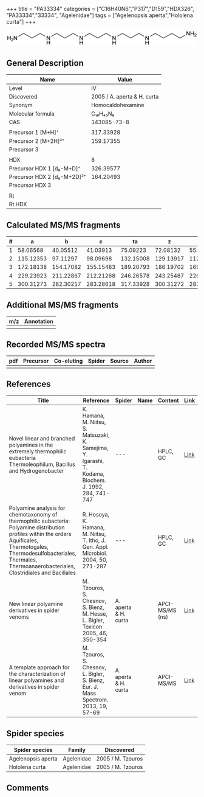 +++
title = "PA33334"
categories = ["C16H40N6","P317","D159","HDX326",
"PA33334","33334",
"Agelenidae"]
tags = ["Agelenopsis aperta","Hololena curta"]
+++

![](/img/PA33334.png)

## General Description

| Name                        | Value                       |
|-----------------------------|-----------------------------|
| Level                       | IV                          |
| Discovered                  | 2005 / A. aperta & H. curta |
| Synonym                     | Homocaldohexamine           |
| Molecular formula           | C₁₆H₄₀N₆                    |
| CAS                         | 143085-73-8                 |
|                             |                             |
| Precursor 1 [M+H]⁺          | 317.33928                   |
| Precursor 2 [M+2H]²⁺        | 159.17355                   |
| Precursor 3                 |                             |
|                             |                             |
| HDX                         | 8                           |
| Precursor HDX 1 [d₈-M+D]⁺   | 326.39577                   |
| Precursor HDX 2 [d₈-M+2D]²⁺ | 164.20493                   |
| Precursor HDX 3             |                             |
|                             |                             |
| Rt                          |                             |
| Rt HDX                      |                             |

## Calculated MS/MS fragments

| # | a         | b         | c         | ta        | z         | y         | tz        |
|---|-----------|-----------|-----------|-----------|-----------|-----------|-----------|
| 1 | 58.06568  | 40.05512  | 41.03913  | 75.09223  | 72.08132  | 55.05477  | 89.10787  |
| 2 | 115.12353 | 97.11297  | 98.09698  | 132.15008 | 129.13917 | 112.11262 | 146.16572 |
| 3 | 172.18138 | 154.17082 | 155.15483 | 189.20793 | 186.19702 | 169.17047 | 203.22357 |
| 4 | 229.23923 | 211.22867 | 212.21268 | 246.26578 | 243.25487 | 226.22832 | 260.28142 |
| 5 | 300.31273 | 282.30217 | 283.28618 | 317.33928 | 300.31272 | 283.28617 | 317.33927 |

## Additional MS/MS fragments

| m/z | Annotation |
|-----|------------|
|     |            |

## Recorded MS/MS spectra

| pdf | Precursor | Co-eluting | Spider | Source | Author |
|-----|-----------|------------|--------|--------|--------|
|     |           |            |        |        |        |

## References

| Title                                                                                                                                                                                                                                     | Reference                                                                                               | Spider               | Name | Content         | Link                                                                     |
|-------------------------------------------------------------------------------------------------------------------------------------------------------------------------------------------------------------------------------------------|---------------------------------------------------------------------------------------------------------|----------------------|------|-----------------|--------------------------------------------------------------------------|
| Novel linear and branched polyamines in the extremely thermophilic eubacteria Thermoleophilum, Bacillus and Hydrogenobacter                                                                                                               | K. Hamana, M. Niitsu, S. Matsuzaki, K. Samejima, Y. Igarashi, T. Kodama, Biochem. J. 1992, 284, 741-747 | ---                  |      | HPLC, GC        | [Link](http://www.biochemj.org/content/284/3/741)                        |
| Polyamine analysis for chemotaxonomy of thermophilic eubacteria: Polyamine distribution profiles within the orders Aquificales, Thermotogales, Thermodesulfobacteriales, Thermales, Thermoanaerobacteriales, Clostridiales and Bacillales | R. Hosoya, K. Hamana, M. Niitsu, T. Itho, J. Gen. Appl. Microbiol. 2004, 50, 271-287                    | ---                  |      | HPLC, GC        | [Link](https://www.jstage.jst.go.jp/article/jgam/50/5/50_5_271/_article) |
| New linear polyamine derivatives in spider venoms                                                                                                                                                                                         | M. Tzouros, S. Chesnov, S. Bienz, M. Hesse, L. Bigler, Toxicon 2005, 46, 350-354                        | A. aperta & H. curta |      | APCI-MS/MS (ns) | [Link](https://doi.org/10.1016/j.toxicon.2005.04.018)                    |
| A template approach for the characterization of linear polyamines and derivatives in spider venom                                                                                                                                         | M. Tzouros, S. Chesnov, L. Bigler, S. Bienz, Eur. J. Mass Spectrom. 2013, 19, 57-69                     | A. aperta & H. curta |      | APCI-MS/MS      | [Link](https://doi.org/10.1255/ejms.1213)                                |

## Spider species

| Spider species     | Family     | Discovered        |
|--------------------|------------|-------------------|
| Agelenopsis aperta | Agelenidae | 2005 / M. Tzouros |
| Hololena curta     | Agelenidae | 2005 / M. Tzouros |

## Comments
